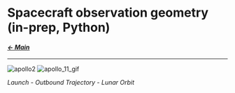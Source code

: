# Spacecraft observation geometry (in-prep, Python)

#### _[&larr; Main](index.md)_

---

![apollo2](https://github.com/user-attachments/assets/1208ac55-4caa-4661-97c0-d3815ee26b21) ![apollo_11_gif](https://github.com/user-attachments/assets/96d4ae1f-4a64-45f8-956a-58c730b1526b)

_Launch - Outbound Trajectory - Lunar Orbit_
